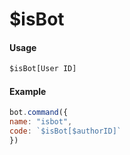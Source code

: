 # $isBot

#### Usage

```javascript
$isBot[User ID]
```

#### Example

```javascript
bot.command({
name: "isbot", 
code: `$isBot[$authorID]`
})
```

